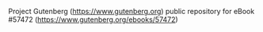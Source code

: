 Project Gutenberg (https://www.gutenberg.org) public repository for
eBook #57472 (https://www.gutenberg.org/ebooks/57472)

